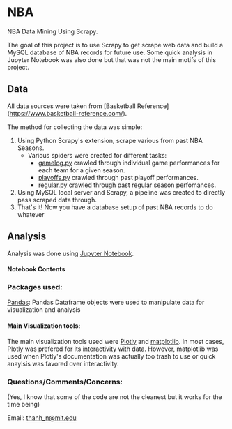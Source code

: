 # NBA
NBA Data Mining Using Scrapy. 

The goal of this project is to use Scrapy to get scrape web data and build a MySQL database of NBA records for future use. 
Some quick analysis in Jupyter Notebook was also done but that was not the main motifs of this project.

## Data

All data sources were taken from [Basketball Reference] (https://www.basketball-reference.com/).

The method for collecting the data was simple:

1. Using Python Scrapy's extension, scrape various from past NBA Seasons.
   - Various spiders were created for different tasks:
     - [gamelog.py](https://github.com/thanhn1756/nba/blob/master/NBA%20project/nba_spider/nba_spider/spiders/gamelog.py) crawled through individual game performances for each team for a given season.
     - [playoffs.py](https://github.com/thanhn1756/nba/blob/master/NBA%20project/nba_spider/nba_spider/spiders/playoffs.py) crawled through past playoff performances.
     - [regular.py](https://github.com/thanhn1756/nba/blob/master/NBA%20project/nba_spider/nba_spider/spiders/regular.py) crawled through past regular season perfomances.
2. Using MySQL local server and Scrapy, a pipeline was created to directly pass scraped data through. 
3. That's it! Now you have a database setup of past NBA records to do whatever
## Analysis

Analysis was done using [Jupyter Notebook](https://github.com/thanhn1756/-UROP-Employment-Pathway/tree/master/Python%20notebooks). 

#### Notebook Contents


### Packages used:

[Pandas](https://pandas.pydata.org/pandas-docs/stable/index.html): Pandas Dataframe objects were used to manipulate data for visualization and analysis  

#### Main Visualization tools:

The main visualization tools used were [Plotly](https://plotly.com/) and [matplotlib](https://matplotlib.org/contents.html). In most cases, Plotly was prefered for its interactivity with data. However, matplotlib was used when Plotly's documentation was actually too trash to use or quick anaylsis was favored over interactivity.


### Questions/Comments/Concerns:

(Yes, I know that some of the code are not the cleanest but it works for the time being)

Email: thanh_n@mit.edu


